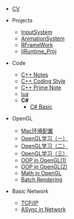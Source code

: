 <!-- docs/_sidebar.md -->

* [CV](/README.md)

* Projects
    * [InputSystem](/Proj/InputSystem/)
    * [AnimationSystem](/Proj/AnimationSystem/)
    * [RFrameWork](/Proj/RFrameWork/)
    * [IlRuntime_Proj](/Proj/ILR_FrameWork/)

* Code
    * [C++ Notes](/Code/C++/README.md)
    * [C++ Coding Style](/Code/C++/CodingStyle.md)
    * [C++ Prime Note](/Code/C++/C++%20Prime%20Note.md)
    * [lua](/Code/lua/)
    * **C#**
        * [C# Basic](/Code/CS/)
* OpenGL
    * [Mac环境配置](/Notes/OpenGL/SetEnvironment/)
    * [OpenGL学习（一）](/Notes/OpenGL/01/)
    * [OpenGL学习（二）](/Notes/OpenGL/02/)
    * [OpenGL学习（三）](/Notes/OpenGL/03/)
    * [OOP in OpenGL(1)](/Notes/OpenGL/04/)
    * [OOP in OpenGL(2)](/Notes/OpenGL/05/)
    * [Math in OpenGL](/Notes/OpenGL/06/)
    * [Batch Rendering](/Notes/OpenGL/07/)
* Basic Network
    * [TCP/IP](/Notes/NetworkBasic/01/)
    * [ASync in Network](/Notes/NetworkBasic/02/)


